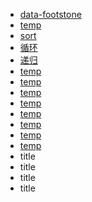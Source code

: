 - [data-footstone](https://www.npmjs.com/package/data-footstone)
- [temp](/coursera/dsa/temp.html)
- [sort](/coursera/dsa/sort.html)
- [循环](/dsa/circulation.html)
- [递归](/dsa/recursion.html)
- [temp](/dsa/temp.html)
- [temp](/dsa/temp.html)
- [temp](/dsa/temp.html)
- [temp](/dsa/temp.html)
- [temp](/dsa/temp.html)
- [temp](/dsa/temp.html)
- [temp](/dsa/temp.html)
- [temp](/dsa/temp.html)
- title
- title
- title
- title
